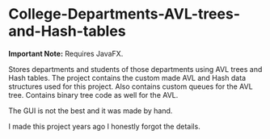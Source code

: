 # College-Departments-AVL-trees-and-Hash-tables
**Important Note:** Requires JavaFX.

Stores departments and students of those departments using AVL trees and Hash tables. The project contains the custom made AVL and Hash data structures used for this project. Also contains custom queues for the AVL tree. Contains binary tree code as well for the AVL.

The GUI is not the best and it was made by hand.

I made this project years ago I honestly forgot the details.
